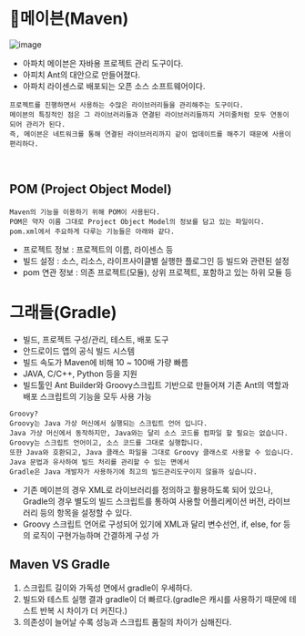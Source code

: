 # 🥕메이븐(Maven)
![image](https://github.com/sengmin14/CS-Study/assets/140876841/8a0f1954-8213-478f-886d-563438d72325)

- 아파치 메이븐은 자바용 프로젝트 관리 도구이다.
- 아피치 Ant의 대안으로 만들어졌다.
- 아파치 라이센스로 배포되는 오픈 소스 소프트웨어이다.
```
프로젝트를 진행하면서 사용하는 수많은 라이브러리들을 관리해주는 도구이다.
메이븐의 특징적인 점은 그 라이브러리들과 연결된 라이브러리들까지 거미줄처럼 모두 연동이 되어 관리가 된다.
즉, 메이븐은 네트워크를 통해 연결된 라이브러리까지 같이 업데이트를 해주기 때문에 사용이 편리하다.
```
<br>

## POM (Project Object Model)
```
Maven의 기능을 이용하기 위해 POM이 사용된다.
POM은 약자 이름 그대로 Project Object Model의 정보를 담고 있는 파일이다.
pom.xml에서 주요하게 다루는 기능들은 아래와 같다.
```
- 프로젝트 정보 : 프로젝트의 이름, 라이센스 등
- 빌드 설정 : 소스, 리소스, 라이프사이클별 실행한 플로그인 등 빌드와 관련된 설정
- pom 연관 정보 : 의존 프로젝트(모듈), 상위 프로젝트, 포함하고 있는 하위 모듈 등

# 그래들(Gradle)
- 빌드, 프로젝트 구성/관리, 테스트, 배포 도구
- 안드로이드 앱의 공식 빌드 시스템
- 빌드 속도가 Maven에 비해 10 ~ 100배 가량 빠름
- JAVA, C/C++, Python 등을 지원
- 빌드툴인 Ant Builder와 Groovy스크립트 기반으로 만들어져 기존 Ant의 역할과 배포 스크립트의 기능을 모두 사용 가능

```
Groovy?
Groovy는 Java 가상 머신에서 실행되는 스크립트 언어 입니다.
Java 가상 머신에서 동작하지만, Java와는 달리 소스 코드를 컴파일 할 필요는 없습니다.
Groovy는 스크립트 언어이고, 소스 코드를 그대로 실행합니다.
또한 Java와 호환되고, Java 클래스 파일을 그대로 Groovy 클래스로 사용할 수 있습니다.
Java 문법과 유사하여 빌드 처리를 관리할 수 있는 면에서
Gradle은 Java 개발자가 사용하기에 최고의 빌드관리도구이지 않을까 싶습니다.
```

- 기존 메이븐의 경우 XML로 라이브러리를 정의하고 활용하도록 되어 있으나, Gradle의 경우 별도의 빌드 스크립트를 통하여 사용할 어플리케이션 버전, 라이브러리 등의 항목을 설정할 수 있다.
- Groovy 스크립트 언어로 구성되어 있기에 XML과 달리 변수선언, if, else, for 등의 로직이 구현가능하며 간결하게 구성 가

## Maven VS Gradle

1. 스크립트 길이와 가독성 면에서 gradle이 우세하다.
2. 빌드와 테스트 실행 결과 gradle이 더 빠르다.(gradle은 캐시를 사용하기 때문에 테스트 반복 시 차이가 더 커진다.)
3. 의존성이 늘어날 수록 성능과 스크립트 품질의 차이가 심해진다.
   




